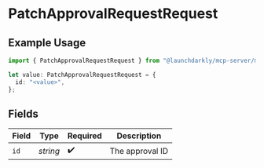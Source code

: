 # PatchApprovalRequestRequest

## Example Usage

```typescript
import { PatchApprovalRequestRequest } from "@launchdarkly/mcp-server/models/operations";

let value: PatchApprovalRequestRequest = {
  id: "<value>",
};
```

## Fields

| Field              | Type               | Required           | Description        |
| ------------------ | ------------------ | ------------------ | ------------------ |
| `id`               | *string*           | :heavy_check_mark: | The approval ID    |